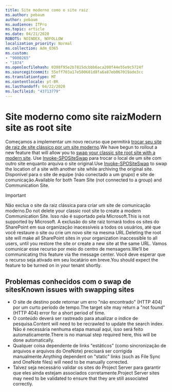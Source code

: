 ```yaml
---
title: Site moderno como o site raiz
ms.author: pebaum
author: pebaum
ms.audience: ITPro
ms.topic: article
ms.date: 04/21/2020
ROBOTS: NOINDEX, NOFOLLOW
localization_priority: Normal
ms.collection: Adm_O365
ms.custom:
- "9000265"
- "1874"
ms.openlocfilehash: 0388f95e2b7815dcbbb6aca200f44e55e9c5724f
ms.sourcegitcommit: 55eff703a17e500681d8fa6a87eb067019ade3cc
ms.translationtype: MT
ms.contentlocale: pt-BR
ms.lasthandoff: 04/22/2020
ms.locfileid: "43713779"
---
```

# <a name="modern-site-as-root-site"></a><span data-ttu-id="3e7ea-102">Site moderno como site raiz</span><span class="sxs-lookup"><span data-stu-id="3e7ea-102">Modern site as root site</span></span>

<span data-ttu-id="3e7ea-103">Começamos a implementar um novo recurso que permitirá [trocar seu site de raiz de site clássico por um site moderno](https://docs.microsoft.com/sharepoint/modern-root-site).</span><span class="sxs-lookup"><span data-stu-id="3e7ea-103">We have begun to rollout a new feature that will allow you to [swap your classic site root site with a modern site](https://docs.microsoft.com/sharepoint/modern-root-site).</span></span> <span data-ttu-id="3e7ea-104">Use [Invoke-SPOSiteSwap](https://docs.microsoft.com/powershell/module/sharepoint-online/invoke-spositeswap?view=sharepoint-ps) para trocar o local de um site com outro site enquanto arquiva o site original.</span><span class="sxs-lookup"><span data-stu-id="3e7ea-104">Use [Invoke-SPOSiteSwap](https://docs.microsoft.com/powershell/module/sharepoint-online/invoke-spositeswap?view=sharepoint-ps) to swap the location of a site with another site while archiving the original site.</span></span> <span data-ttu-id="3e7ea-105">Disponível para o site de equipe (não conectado a um grupo) e site de comunicação.</span><span class="sxs-lookup"><span data-stu-id="3e7ea-105">Available for both Team Site (not connected to a group) and Communication Site.</span></span>

>[!Important]
> <span data-ttu-id="3e7ea-106">Não exclua o site da raiz clássica para criar um site de comunicação moderno.</span><span class="sxs-lookup"><span data-stu-id="3e7ea-106">Do not delete your classic root site to create a modern Communication Site.</span></span> <span data-ttu-id="3e7ea-107">Isso não é suportado pela Microsoft.</span><span class="sxs-lookup"><span data-stu-id="3e7ea-107">This is not supported by Microsoft.</span></span> <span data-ttu-id="3e7ea-108">A exclusão do site raiz tornará todos os sites do SharePoint em sua organização inacessíveis a todos os usuários, até que você restaure o site ou crie um novo site na mesma URL.</span><span class="sxs-lookup"><span data-stu-id="3e7ea-108">Deleting the root site will make all SharePoint sites in your organization inaccessible to all users, until you restore the site or create a new site at the same URL.</span></span> <span data-ttu-id="3e7ea-109">Vamos comunicar esse recurso por meio do centro de mensagens.</span><span class="sxs-lookup"><span data-stu-id="3e7ea-109">We’ll be communicating this feature via the message center.</span></span> <span data-ttu-id="3e7ea-110">Você deve esperar que o recurso seja ativado em seu locatário em breve.</span><span class="sxs-lookup"><span data-stu-id="3e7ea-110">You should expect the feature to be turned on in your tenant shortly.</span></span>

## <a name="known-issues-with-swapping-sites"></a><span data-ttu-id="3e7ea-111">Problemas conhecidos com o swap de sites</span><span class="sxs-lookup"><span data-stu-id="3e7ea-111">Known issues with swapping sites</span></span>
- <span data-ttu-id="3e7ea-112">O site de destino pode retornar um erro "não encontrado" (HTTP 404) por um curto período de tempo.</span><span class="sxs-lookup"><span data-stu-id="3e7ea-112">The target site may return a "not found" (HTTP 404) error for a short period of time.</span></span>
- <span data-ttu-id="3e7ea-113">O conteúdo deverá ser rastreado para atualizar o índice de pesquisa.</span><span class="sxs-lookup"><span data-stu-id="3e7ea-113">Content will need to be recrawled to update the search index.</span></span> <span data-ttu-id="3e7ea-114">Não é necessária nenhuma etapa manual aqui, isso será feito automaticamente.</span><span class="sxs-lookup"><span data-stu-id="3e7ea-114">There is no manual step required here, this will be done automatically.</span></span>
- <span data-ttu-id="3e7ea-115">Qualquer coisa dependente de links "estáticos" (como sincronização de arquivos e arquivos do OneNote) precisará ser corrigida manualmente.</span><span class="sxs-lookup"><span data-stu-id="3e7ea-115">Anything dependent on "static" links (such as File Sync and OneNote files) will need to be manually corrected.</span></span>
- <span data-ttu-id="3e7ea-116">Talvez seja necessário validar os sites do Project Server para garantir que eles ainda estejam associados corretamente.</span><span class="sxs-lookup"><span data-stu-id="3e7ea-116">Project Server sites may need to be validated to ensure that they are still associated correctly.</span></span> 
